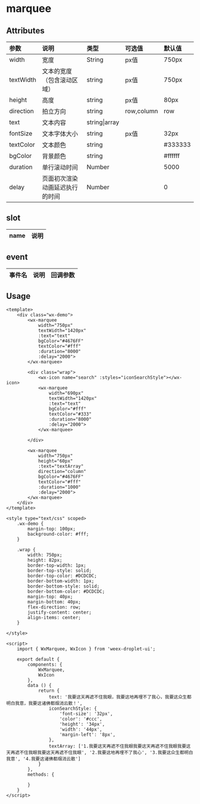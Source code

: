 # marquee

## Attributes

| 参数 | 说明 | 类型 | 可选值 | 默认值 |
| :--- | :--- | :--- | :--- | :--- |
| width | 宽度 | String | px值 | 750px |
| textWidth | 文本的宽度（包含滚动区域） | string | px值 | 750px |
| height | 高度 | string | px值 | 80px |
| direction | 拍立方向 | string | row,column | row |
| text | 文本内容 | string\|array |  |  |
| fontSize | 文本字体大小 | string | px值 | 32px |
| textColor | 文本颜色 | string |  | \#333333 |
| bgColor | 背景颜色 | string |  | \#ffffff |
| duration | 单行滚动时间 | Number |  | 5000 |
| delay | 页面初次渲染动画延迟执行的时间 | Number |  | 0 |

## slot

| name | 说明 |
| :--- | :--- |


## event

| 事件名 | 说明 | 回调参数 |
| :--- | :--- | :--- |


## Usage

```
<template>
    <div class="wx-demo">
        <wx-marquee
            width="750px"
            textWidth="1420px" 
            :text="text" 
            bgColor="#4676FF" 
            textColor="#fff" 
            :duration="8000"
            :delay="2000">
        </wx-marquee>

        <div class="wrap">
            <wx-icon name="search" :styles="iconSearchStyle"></wx-icon>
            <wx-marquee 
                width="690px"
                textWidth="1420px" 
                :text="text" 
                bgColor="#fff" 
                textColor="#333" 
                :duration="8000"
                :delay="2000">
            </wx-marquee>
            
        </div>

        <wx-marquee 
            width="750px"
            height="60px"
            :text="textArray"
            direction="column" 
            bgColor="#4676FF" 
            textColor="#fff" 
            :duration="1000"
            :delay="2000">
        </wx-marquee>
    </div>
</template>

<style type="text/css" scoped>
    .wx-demo {
        margin-top: 100px;
        background-color: #fff;
    }

    .wrap {
        width: 750px;
        height: 82px;
        border-top-width: 1px;
        border-top-style: solid;
        border-top-color: #DCDCDC;
        border-bottom-width: 1px;
        border-bottom-style: solid;
        border-bottom-color: #DCDCDC;
        margin-top: 40px;
        margin-bottom: 40px;
        flex-direction: row;
        justify-content: center;
        align-items: center;
    }

</style>

<script>
    import { WxMarquee, WxIcon } from 'weex-droplet-ui';

    export default {
        components: {
            WxMarquee,
            WxIcon
        },
        data () {
            return {
                text: '我要这天再遮不住我眼，我要这地再埋不了我心，我要这众生都明白我意，我要这诸佛都烟消云散！',
                iconSearchStyle: {
                    'font-size': '32px',
                    'color': '#ccc',
                    'height': '34px',
                    'width': '44px',
                    'margin-left': '8px',
                },
                textArray: ['1.我要这天再遮不住我眼我要这天再遮不住我眼我要这天再遮不住我眼我要这天再遮不住我眼', '2.我要这地再埋不了我心', '3.我要这众生都明白我意', '4.我要这诸佛都烟消云散']
            }
        },
        methods: {

        }
    }
</script>

```



